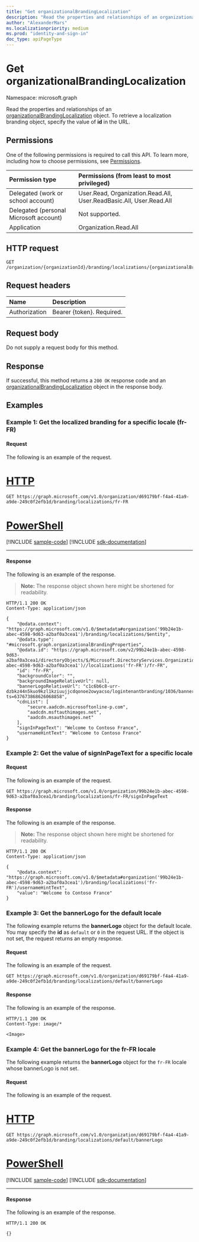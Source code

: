 ```yaml
---
title: "Get organizationalBrandingLocalization"
description: "Read the properties and relationships of an organizationalBrandingLocalization object."
author: "AlexanderMars"
ms.localizationpriority: medium
ms.prod: "identity-and-sign-in"
doc_type: apiPageType
---
```


# Get organizationalBrandingLocalization
Namespace: microsoft.graph

Read the properties and relationships of an [organizationalBrandingLocalization](../resources/organizationalbrandinglocalization.md) object. To retrieve a localization branding object, specify the value of **id** in the URL.

## Permissions
One of the following permissions is required to call this API. To learn more, including how to choose permissions, see [Permissions](/graph/permissions-reference).

| Permission type                        | Permissions (from least to most privileged) |
|:---------------------------------------|:--------------------------------------------|
| Delegated (work or school account)     | User.Read, Organization.Read.All, User.ReadBasic.All, User.Read.All |
| Delegated (personal Microsoft account) | Not supported. |
| Application                            | Organization.Read.All |

## HTTP request

<!-- {
  "blockType": "ignored"
}
-->
``` http
GET /organization/{organizationId}/branding/localizations/{organizationalBrandingLocalizationId}
```

## Request headers
|Name|Description|
|:---|:---|
|Authorization|Bearer {token}. Required.|

## Request body
Do not supply a request body for this method.

## Response

If successful, this method returns a `200 OK` response code and an [organizationalBrandingLocalization](../resources/organizationalbrandinglocalization.md) object in the response body.

## Examples

### Example 1: Get the localized branding for a specific locale (fr-FR)

#### Request

The following is an example of the request.


# [HTTP](#tab/http)
<!-- {
  "blockType": "request",
  "name": "get_organizationalbrandinglocalization",
  "sampleKeys": ["fr-FR", "d69179bf-f4a4-41a9-a9de-249c0f2efb1d"]
}-->

```msgraph-interactive
GET https://graph.microsoft.com/v1.0/organization/d69179bf-f4a4-41a9-a9de-249c0f2efb1d/branding/localizations/fr-FR
```

# [PowerShell](#tab/powershell)
[!INCLUDE [sample-code](../includes/snippets/powershell/get-organizationalbrandinglocalization-powershell-snippets.md)]
[!INCLUDE [sdk-documentation](../includes/snippets/snippets-sdk-documentation-link.md)]

---

#### Response

The following is an example of the response.

> **Note:** The response object shown here might be shortened for readability.

<!-- {
  "blockType": "response",
  "truncated": true,
  "@odata.type": "microsoft.graph.organizationalBrandingLocalization"
} -->
```http
HTTP/1.1 200 OK
Content-Type: application/json

{
    "@odata.context": "https://graph.microsoft.com/v1.0/$metadata#organization('99b24e1b-abec-4598-9d63-a2baf0a3cea1')/branding/localizations/$entity",
    "@odata.type": "#microsoft.graph.organizationalBrandingProperties",
    "@odata.id": "https://graph.microsoft.com/v2/99b24e1b-abec-4598-9d63-a2baf0a3cea1/directoryObjects/$/Microsoft.DirectoryServices.Organization('99b24e1b-abec-4598-9d63-a2baf0a3cea1')//localizations('fr-FR')/fr-FR",
    "id": "fr-FR",
    "backgroundColor": "",
    "backgroundImageRelativeUrl": null,
    "bannerLogoRelativeUrl": "c1c6b6c8-urr-dzbkz44n5kuo9kzl1kziuujjcdqonoe2owyacso/logintenantbranding/1036/bannerlogo?ts=637673868626068858",
    "cdnList": [
        "secure.aadcdn.microsoftonline-p.com",
        "aadcdn.msftauthimages.net",
        "aadcdn.msauthimages.net"
    ],
    "signInPageText": "Welcome to Contoso France",
    "usernameHintText": "Welcome to Contoso France"
}
```

### Example 2: Get the value of signInPageText for a specific locale

#### Request

The following is an example of the request.


<!-- {
  "blockType": "request",
  "name": "get_organizationalbrandinglocalization_locale_signInPageText",
  "sampleKeys": ["fr-FR", "99b24e1b-abec-4598-9d63-a2baf0a3cea1"]
}-->
```msgraph-interactive
GET https://graph.microsoft.com/v1.0/organization/99b24e1b-abec-4598-9d63-a2baf0a3cea1/branding/localizations/fr-FR/signInPageText
```



#### Response

The following is an example of the response.

> **Note:** The response object shown here might be shortened for readability.

<!-- {
  "blockType": "response",
  "truncated": true,
  "@odata.type": "microsoft.graph.organizationalBrandingLocalization"
} -->

```http
HTTP/1.1 200 OK
Content-Type: application/json

{
    "@odata.context": "https://graph.microsoft.com/v1.0/$metadata#organization('99b24e1b-abec-4598-9d63-a2baf0a3cea1')/branding/localizations('fr-FR')/usernameHintText",
    "value": "Welcome to Contoso France"
}
```

### Example 3: Get the bannerLogo for the default locale

The following example returns the **bannerLogo** object for the default locale. You may specify the **id** as `default` or `0` in the request URL. If the object is not set, the request returns an empty response.

#### Request

The following is an example of the request.

<!-- {
  "blockType": "ignored",
  "name": "get_organizationalbranding_defaultlocale_bannerLogo",
  "sampleKeys": ["d69179bf-f4a4-41a9-a9de-249c0f2efb1d"]
}-->

```http
GET https://graph.microsoft.com/v1.0/organization/d69179bf-f4a4-41a9-a9de-249c0f2efb1d/branding/localizations/default/bannerLogo
```

#### Response

The following is an example of the response.

<!-- {
  "blockType": "response",
  "truncated": true,
  "@odata.type": "microsoft.graph.organizationalBranding"
} -->

```http
HTTP/1.1 200 OK
Content-Type: image/*

<Image>
```

### Example 4: Get the bannerLogo for the fr-FR locale

The following example returns the **bannerLogo** object for the `fr-FR` locale whose bannerLogo is not set.

#### Request

The following is an example of the request.


# [HTTP](#tab/http)
<!-- {
  "blockType": "request",
  "name": "get_organizationalbranding_frlocale_bannerLogo_not_set",
  "sampleKeys": ["d69179bf-f4a4-41a9-a9de-249c0f2efb1d"]
}-->

```msgraph-interactive
GET https://graph.microsoft.com/v1.0/organization/d69179bf-f4a4-41a9-a9de-249c0f2efb1d/branding/localizations/default/bannerLogo
```

# [PowerShell](#tab/powershell)
[!INCLUDE [sample-code](../includes/snippets/powershell/get-organizationalbranding-frlocale-bannerlogo-not-set-powershell-snippets.md)]
[!INCLUDE [sdk-documentation](../includes/snippets/snippets-sdk-documentation-link.md)]

---

#### Response

The following is an example of the response.

<!-- {
  "blockType": "response",
  "truncated": true,
  "@odata.type": "microsoft.graph.organizationalBranding"
} -->

```http
HTTP/1.1 200 OK

{}
```
